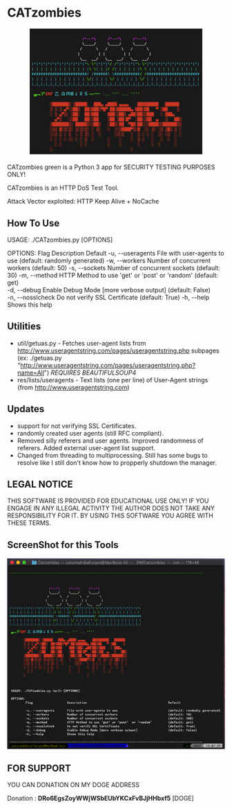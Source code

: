 # CATzombies

<h4 align="center">
<img src="/img/header.png" width=400>
</h4>


CATzombies green is a Python 3 app for SECURITY TESTING PURPOSES ONLY! 

CATzombies is an HTTP DoS Test Tool. 

Attack Vector exploited: HTTP Keep Alive + NoCache


## How To Use 


   USAGE: ./CATzombies.py <url> [OPTIONS]

   OPTIONS:
           Flag                 Description                                    Default 
       -u, --useragents   File with user-agents to use                     (default: randomly generated) 
       -w, --workers      Number of concurrent workers                     (default: 50) 
       -s, --sockets      Number of concurrent sockets                     (default: 30)
       -m, --method       HTTP Method to use 'get' or 'post'  or 'random'  (default: get)  
       -d, --debug        Enable Debug Mode [more verbose output]          (default: False)  
       -n, --nosslcheck   Do not verify SSL Certificate                    (default: True) 
       -h, --help         Shows this help


## Utilities

* util/getuas.py - Fetches user-agent lists from http://www.useragentstring.com/pages/useragentstring.php subpages (ex: ./getuas.py "http://www.useragentstring.com/pages/useragentstring.php?name=All") *REQUIRES BEAUTIFULSOUP4*
* res/lists/useragents - Text lists (one per line) of User-Agent strings (from http://www.useragentstring.com)


## Updates 

* support for not verifying SSL Certificates.  
* randomly created user agents (still RFC compliant).
* Removed silly referers and user agents. Improved randomness of referers. Added external user-agent list support.
* Changed from threading to multiprocessing. Still has some bugs to resolve like I still don't know how to propperly shutdown the manager.


## LEGAL NOTICE

THIS SOFTWARE IS PROVIDED FOR EDUCATIONAL USE ONLY! IF YOU ENGAGE IN ANY ILLEGAL ACTIVITY THE AUTHOR DOES NOT TAKE ANY RESPONSIBILITY FOR IT. BY USING THIS SOFTWARE YOU AGREE WITH THESE TERMS.


## ScreenShot for this Tools

<h4 align="center">
<img src="/img/mid.png" width=600>
</h4>


## FOR SUPPORT

YOU CAN DONATION ON MY DOGE ADDRESS 

Donation : **DRo6EgsZoyWWjWSbEUbYKCxFvBJjHHbxf5** [DOGE]

